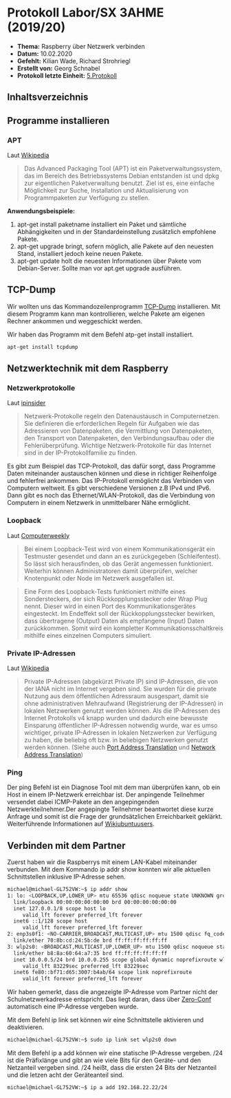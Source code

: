 # Protokoll Labor/SX 3AHME (2019/20)

* **Thema:** Raspberry über Netzwerk verbinden
* **Datum:** 10.02.2020
* **Gefehlt:** Kilian Wade, Richard Strohriegl
* **Erstellt von:** Georg Schnabel
* **Protokoll letzte Einheit:** [5.Protokoll](protokoll_2020-02-03_snagem17.md)

## Inhaltsverzeichnis


 ## Programme installieren
  
  ### APT
  Laut [Wikipedia](https://de.wikipedia.org/wiki/Advanced_Packaging_Tool)
  > Das Advanced Packaging Tool (APT) ist ein Paketverwaltungssystem, das im Bereich des Betriebssystems Debian entstanden ist und dpkg zur eigentlichen Paketverwaltung benutzt. Ziel ist es, eine einfache Möglichkeit zur Suche, Installation und Aktualisierung von Programmpaketen zur Verfügung zu stellen.
  
  **Anwendungsbeispiele:**
  1) apt-get install paketname installiert ein Paket und sämtliche Abhängigkeiten und in der Standardeinstellung zusätzlich empfohlene Pakete.
  2) apt-get upgrade bringt, sofern möglich, alle Pakete auf den neuesten Stand, installiert jedoch keine neuen Pakete.
  3) apt-get update holt die neuesten Informationen über Pakete vom Debian-Server. Sollte man vor apt.get upgrade ausführen.
  
  ## TCP-Dump
  Wir wollten uns das Kommandozeilenprogramm [TCP-Dump](https://wiki.ubuntuusers.de/tcpdump/) installieren. Mit diesem Programm     kann man kontrollieren, welche Pakete am eigenen Rechner ankommen und weggeschickt werden.
  
  Wir haben das Programm mit dem Befehl atp-get install installiert.
  ```bash
  apt-get install tcpdump
  ```
  ## Netzwerktechnik mit dem Raspberry
  
  ### Netzwerkprotokolle
  Laut [ipinsider](https://www.ip-insider.de/was-ist-ein-netzwerk-protokoll-a-711459/)
  > Netzwerk-Protokolle regeln den Datenaustausch in Computernetzen. Sie definieren die erforderlichen Regeln für Aufgaben wie das Adressieren von Datenpaketen, die Vermittlung von Datenpaketen, den Transport von Datenpaketen, den Verbindungsaufbau oder die Fehlerüberprüfung. Wichtige Netzwerk-Protokolle für das Internet sind in der IP-Protokollfamilie zu finden.
  
  Es gibt zum Beispiel das TCP-Protokoll, das dafür sorgt, dass Programme Daten miteinander austauschen können und diese in richtiger Reihenfolge und fehlerfrei ankommen. Das IP-Protokoll ermöglicht das Verbinden von Computern weltweit. Es gibt verschiedene Versionen z.B IPv4 und IPv6. Dann gibt es noch das Ethernet/WLAN-Protokoll, das die Verbindung von Computern in einem Netzwerk in unmittelbarer Nähe ermöglicht.
  
  ### Loopback
  Laut [Computerweekly](https://www.computerweekly.com/de/definition/Loopback-Test)
  > Bei einem Loopback-Test wird von einem Kommunikationsgerät ein Testmuster gesendet und dann an es zurückgegeben (Schleifentest). So lässt sich herausfinden, ob das Gerät angemessen funktioniert. Weiterhin können Administratoren damit überprüfen, welcher Knotenpunkt oder Node im Netzwerk ausgefallen ist.

 >Eine Form des Loopback-Tests funktioniert mithilfe eines Sondersteckers, der sich Rückkopplungsstecker oder Wrap Plug     nennt. Dieser wird in einen Port des Kommunikationsgerätes eingesteckt. Im Endeffekt soll der Rückkopplungsstecker bewirken,  dass übertragene (Output) Daten als empfangene (Input) Daten zurückkommen. Somit wird ein kompletter Kommunikationsschaltkreis mithilfe eines einzelnen Computers simuliert.
 ### Private IP-Adressen
 Laut [Wikipedia](#https://de.wikipedia.org/wiki/Private_IP-Adresse)
 > Private IP-Adressen (abgekürzt Private IP) sind IP-Adressen, die von der IANA nicht im Internet vergeben sind. Sie wurden für die private Nutzung aus dem öffentlichen Adressraum ausgespart, damit sie ohne administrativen Mehraufwand (Registrierung der IP-Adressen) in lokalen Netzwerken genutzt werden können. Als die IP-Adressen des Internet Protokolls v4 knapp wurden und dadurch eine bewusste Einsparung öffentlicher IP-Adressen notwendig wurde, war es umso wichtiger, private IP-Adressen in lokalen Netzwerken zur Verfügung zu haben, die beliebig oft bzw. in beliebigen Netzwerken genutzt werden können. (Siehe auch [Port Address Translation](https://de.wikipedia.org/wiki/Port_Address_Translation) und [Network Address Translation](https://de.wikipedia.org/wiki/Netzwerkadress%C3%BCbersetzung))
 ### Ping
 Der ping Befehl ist ein Diagnose Tool mit dem man überprüfen kann, ob ein Host in einem IP-Netzwerk erreichbar ist. Der anpingende Teilnehmer versendet dabei ICMP-Pakete an den angepingenden Netzwerkteilnehmer.Der angepingte Teilnehmer beantwortet diese kurze Anfrage und somit ist die Frage der grundsätzlichen Erreichbarkeit geklärkt. Weiterführende Informationen auf [Wikiubuntuusers](https://wiki.ubuntuusers.de/ping/).
 ## Verbinden mit dem Partner
  Zuerst haben wir die Raspberrys mit einem LAN-Kabel miteinander verbunden. Mit dem Kommando ip addr show konnten wir alle aktuellen Schnittstellen inklusive IP-Adresse sehen.
  ```bash
  michael@michael-GL752VW:~$ ip addr show
1: lo: <LOOPBACK,UP,LOWER_UP> mtu 65536 qdisc noqueue state UNKNOWN group default qlen 1000
    link/loopback 00:00:00:00:00:00 brd 00:00:00:00:00:00
    inet 127.0.0.1/8 scope host lo
       valid_lft forever preferred_lft forever
    inet6 ::1/128 scope host 
       valid_lft forever preferred_lft forever
2: enp3s0f1: <NO-CARRIER,BROADCAST,MULTICAST,UP> mtu 1500 qdisc fq_codel state DOWN group default qlen 1000
    link/ether 70:8b:cd:24:5b:de brd ff:ff:ff:ff:ff:ff
3: wlp2s0: <BROADCAST,MULTICAST,UP,LOWER_UP> mtu 1500 qdisc noqueue state UP group default qlen 1000
    link/ether b8:8a:60:64:a7:35 brd ff:ff:ff:ff:ff:ff
    inet 10.0.0.5/24 brd 10.0.0.255 scope global dynamic noprefixroute wlp2s0
       valid_lft 83229sec preferred_lft 83229sec
    inet6 fe80::bf71:d65:3007:b4ab/64 scope link noprefixroute 
       valid_lft forever preferred_lft forever
```
Wir haben gemerkt, dass die angezeigte IP-Adresse vom Partner nicht der Schulnetzwerkadresse entspricht. Das liegt daran, dass über [Zero-Conf](https://de.wikipedia.org/wiki/Zeroconf) automatisch eine IP-Adresse vergeben wurde.

Mit dem Befehl ip link set können wir eine Schnittstelle aktivieren und deaktivieren.
```bash 
michael@michael-GL752VW:~$ sudo ip link set wlp2s0 down
```
Mit dem Befehl ip a add können wir eine statische IP-Adresse vergeben. /24 ist die Präfixlänge und gibt an wie viele Bits für den Geräte- und den Netzanteil vergeben sind. /24 heißt, dass die ersten 24 Bits der Netzanteil und die letzen acht der Geräteanteil sind. 
```bash
michael@michael-GL752VW:~$ ip a add 192.168.22.22/24

```
